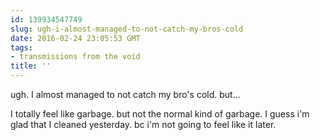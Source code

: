 ```yaml
---
id: 139934547749
slug: ugh-i-almost-managed-to-not-catch-my-bros-cold
date: 2016-02-24 23:05:53 GMT
tags:
- transmissions from the void
title: ''
---
```

ugh. I almost managed to not catch my bro's cold. but... 

I totally feel like garbage. but not the normal kind of garbage. I guess i'm glad that I cleaned yesterday. bc i'm not going to feel like it later.